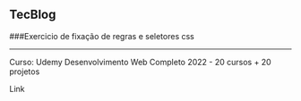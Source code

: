 ## TecBlog
###Exercicio de fixação de regras e seletores css
<hr>
<p>Curso: Udemy Desenvolvimento Web Completo 2022 - 20 cursos + 20 projetos</p>
<a href:"https://www.udemy.com/course/web-completo/">Link</a>
